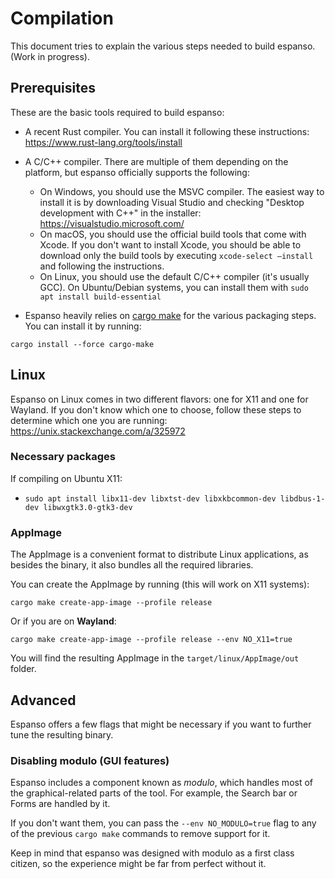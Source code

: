 # Compilation

This document tries to explain the various steps needed to build espanso. (Work in progress).

## Prerequisites

These are the basic tools required to build espanso:

* A recent Rust compiler. You can install it following these instructions: https://www.rust-lang.org/tools/install
* A C/C++ compiler. There are multiple of them depending on the platform, but espanso officially supports the following:
  * On Windows, you should use the MSVC compiler. The easiest way to install it is by downloading Visual Studio and checking "Desktop development with C++" in the installer: https://visualstudio.microsoft.com/
  * On macOS, you should use the official build tools that come with Xcode. If you don't want to install Xcode, you should be able to download only the build tools by executing `xcode-select —install` and following the instructions.
  * On Linux, you should use the default C/C++ compiler (it's usually GCC). On Ubuntu/Debian systems, you can install them with `sudo apt install build-essential`

* Espanso heavily relies on [cargo make](https://github.com/sagiegurari/cargo-make) for the various packaging
steps. You can install it by running:

```
cargo install --force cargo-make
```

## Linux

Espanso on Linux comes in two different flavors: one for X11 and one for Wayland. 
If you don't know which one to choose, follow these steps to determine which one you are running: https://unix.stackexchange.com/a/325972

### Necessary packages

If compiling on Ubuntu X11:
* `sudo apt install libx11-dev libxtst-dev libxkbcommon-dev libdbus-1-dev libwxgtk3.0-gtk3-dev`

### AppImage

The AppImage is a convenient format to distribute Linux applications, as besides the binary, 
it also bundles all the required libraries.

You can create the AppImage by running (this will work on X11 systems):

```
cargo make create-app-image --profile release
```

Or if you are on **Wayland**:

```
cargo make create-app-image --profile release --env NO_X11=true
```

You will find the resulting AppImage in the `target/linux/AppImage/out` folder.

## Advanced

Espanso offers a few flags that might be necessary if you want to further tune the resulting binary.

### Disabling modulo (GUI features)

Espanso includes a component known as _modulo_, which handles most of the graphical-related parts of the tool.
For example, the Search bar or Forms are handled by it.

If you don't want them, you can pass the `--env NO_MODULO=true` flag to any of the previous `cargo make` commands
to remove support for it.

Keep in mind that espanso was designed with modulo as a first class citizen, so the experience might be far from perfect without it.
